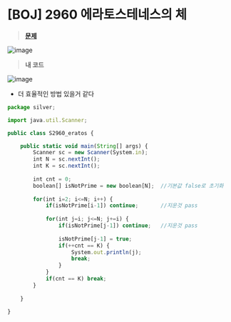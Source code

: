 # [BOJ] 2960 에라토스테네스의 체
> **[문제](https://www.acmicpc.net/problem/2960)**
> 

![image](https://user-images.githubusercontent.com/80896077/174576421-7d5b9822-6bff-4dd4-8281-0057db81524c.png)

> **내 코드**

![image](https://user-images.githubusercontent.com/80896077/174576361-2656d84d-a454-439d-b6bb-5247d737bbf7.png)

- 더 효율적인 방법 있을거 같다

```jsx
package silver;

import java.util.Scanner;

public class S2960_eratos {

	public static void main(String[] args) {
		Scanner sc = new Scanner(System.in);
		int N = sc.nextInt();
		int K = sc.nextInt();
		
		int cnt = 0;
		boolean[] isNotPrime = new boolean[N];  //기본값 false로 초기화
		
		for(int i=2; i<=N; i++) {
			if(isNotPrime[i-1]) continue;		//지운것 pass
			
			for(int j=i; j<=N; j+=i) {
				if(isNotPrime[j-1]) continue;	//지운것 pass
				
				isNotPrime[j-1] = true;
				if(++cnt == K) {
					System.out.println(j);
					break;
				}
			}
			if(cnt == K) break;
		}
		
	}

}
```
